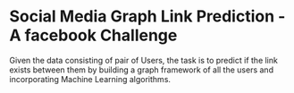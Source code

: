 # Social Media Graph Link Prediction - A facebook Challenge
Given the data consisting of pair of Users, the task is to predict if the link exists between them by building a graph framework of all the users and incorporating Machine Learning algorithms.
